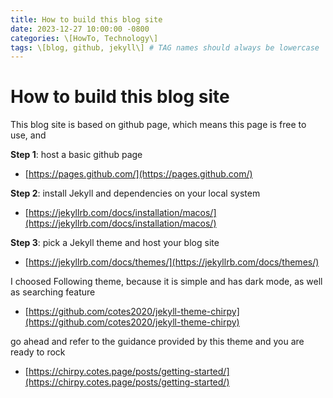 ```yaml
---
title: How to build this blog site
date: 2023-12-27 10:00:00 -0800
categories: \[HowTo, Technology\]
tags: \[blog, github, jekyll\] # TAG names should always be lowercase
---
```


# How to build this blog site

This blog site is based on github page, which means this page is free to use, and

**Step 1**: host a basic github page

- [https://pages.github.com/](https://pages.github.com/)

**Step 2**: install Jekyll and dependencies on your local system

- [https://jekyllrb.com/docs/installation/macos/](https://jekyllrb.com/docs/installation/macos/)

**Step 3**: pick a Jekyll theme and host your blog site

- [https://jekyllrb.com/docs/themes/](https://jekyllrb.com/docs/themes/)

I choosed Following theme, because it is simple and has dark mode, as well as searching feature

- [https://github.com/cotes2020/jekyll-theme-chirpy](https://github.com/cotes2020/jekyll-theme-chirpy)

go ahead and refer to the guidance provided by this theme and you are ready to rock

- [https://chirpy.cotes.page/posts/getting-started/](https://chirpy.cotes.page/posts/getting-started/)
